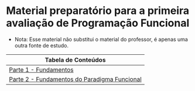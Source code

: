 # Material preparatório para a primeira avaliação de Programação Funcional

- Nota: Esse material não substitui o material do professor, é apenas uma outra fonte de estudo.

| Tabela de Conteúdos                                                      |
| ------------------------------------------------------------------------ |
| [Parte 1 - Fundamentos](FUNDAMENTOS.md)                                       |
| [Parte 2 - Fundamentos do Paradigma Funcional](FUNDAMENTOS-PARADIGMA.md) |
